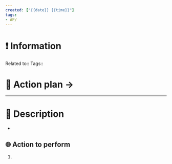 ```yaml
---
created: ["{{date}} {{time}}"]
tags:
- AP/
---
```

# ❗ Information
Related to:: 
Tags:: 

# 🌌 Action plan -> 
---

# 🧾 Description
- 

## 🌐 Action to perform 
1. 